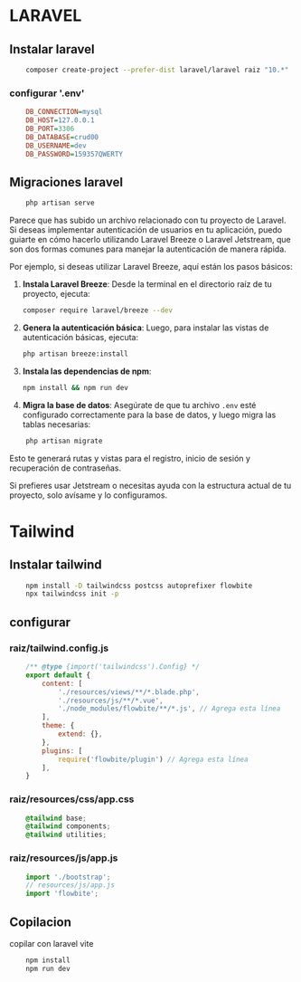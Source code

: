 # LARAVEL


## Instalar laravel
```bash
    composer create-project --prefer-dist laravel/laravel raiz "10.*"
```

### configurar '.env'
```ini
    DB_CONNECTION=mysql
    DB_HOST=127.0.0.1
    DB_PORT=3306
    DB_DATABASE=crud00
    DB_USERNAME=dev
    DB_PASSWORD=159357QWERTY
```

## Migraciones laravel
```bash
    php artisan serve
```


Parece que has subido un archivo relacionado con tu proyecto de Laravel. Si deseas implementar autenticación de usuarios en tu aplicación, puedo guiarte en cómo hacerlo utilizando Laravel Breeze o Laravel Jetstream, que son dos formas comunes para manejar la autenticación de manera rápida.

Por ejemplo, si deseas utilizar Laravel Breeze, aquí están los pasos básicos:

1. **Instala Laravel Breeze**:
   Desde la terminal en el directorio raíz de tu proyecto, ejecuta:
   ```bash
   composer require laravel/breeze --dev
   ```

2. **Genera la autenticación básica**:
   Luego, para instalar las vistas de autenticación básicas, ejecuta:
   ```bash
   php artisan breeze:install
   ```

3. **Instala las dependencias de npm**:
   ```bash
   npm install && npm run dev
   ```

4. **Migra la base de datos**:
   Asegúrate de que tu archivo `.env` esté configurado correctamente para la base de datos, y luego migra las tablas necesarias:
```bash
    php artisan migrate
```

Esto te generará rutas y vistas para el registro, inicio de sesión y recuperación de contraseñas.

Si prefieres usar Jetstream o necesitas ayuda con la estructura actual de tu proyecto, solo avísame y lo configuramos.

# Tailwind


## Instalar tailwind
```bash
    npm install -D tailwindcss postcss autoprefixer flowbite
    npx tailwindcss init -p
```

## configurar


### raiz/tailwind.config.js
```js
    /** @type {import('tailwindcss').Config} */
    export default {
        content: [
            './resources/views/**/*.blade.php',
            './resources/js/**/*.vue',
            './node_modules/flowbite/**/*.js', // Agrega esta línea
        ],
        theme: {
            extend: {},
        },
        plugins: [
            require('flowbite/plugin') // Agrega esta línea
        ],
    }
```

### raiz/resources/css/app.css
```css
    @tailwind base;
    @tailwind components;
    @tailwind utilities;
```

### raiz/resources/js/app.js
```js
    import './bootstrap';
    // resources/js/app.js
    import 'flowbite';
```

## Copilacion
copilar con laravel vite

```bash
    npm install
    npm run dev
```
